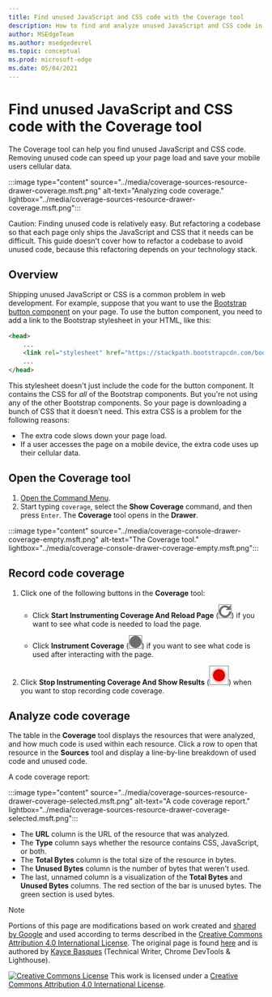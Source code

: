 ```yaml
---
title: Find unused JavaScript and CSS code with the Coverage tool
description: How to find and analyze unused JavaScript and CSS code in Microsoft Edge DevTools.
author: MSEdgeTeam
ms.author: msedgedevrel
ms.topic: conceptual
ms.prod: microsoft-edge
ms.date: 05/04/2021
---
```

<!-- Copyright Kayce Basques

   Licensed under the Apache License, Version 2.0 (the "License");
   you may not use this file except in compliance with the License.
   You may obtain a copy of the License at

       https://www.apache.org/licenses/LICENSE-2.0

   Unless required by applicable law or agreed to in writing, software
   distributed under the License is distributed on an "AS IS" BASIS,
   WITHOUT WARRANTIES OR CONDITIONS OF ANY KIND, either express or implied.
   See the License for the specific language governing permissions and
   limitations under the License.  -->
# Find unused JavaScript and CSS code with the Coverage tool

The Coverage tool can help you find unused JavaScript and CSS code.  Removing unused code can speed up your page load and save your mobile users cellular data.

:::image type="content" source="../media/coverage-sources-resource-drawer-coverage.msft.png" alt-text="Analyzing code coverage." lightbox="../media/coverage-sources-resource-drawer-coverage.msft.png":::

Caution: Finding unused code is relatively easy.  But refactoring a codebase so that each page only ships the JavaScript and CSS that it needs can be difficult.  This guide doesn't cover how to refactor a codebase to avoid unused code, because this refactoring depends on your technology stack.


<!-- ====================================================================== -->
## Overview

Shipping unused JavaScript or CSS is a common problem in web development.  For example, suppose that you want to use the [Bootstrap button component](https://getbootstrap.com/docs/4.3/components/buttons) on your page.  To use the button component, you need to add a link to the Bootstrap stylesheet in your HTML, like this:

```html
<head>
    ...
    <link rel="stylesheet" href="https://stackpath.bootstrapcdn.com/bootstrap/4.3.1/css/bootstrap.min.css" integrity="sha384-ggOyR0iXCbMQv3Xipma34MD+dH/1fQ784/j6cY/iJTQUOhcWr7x9JvoRxT2MZw1T" crossorigin="anonymous">
    ...
</head>
```

This stylesheet doesn't just include the code for the button component.  It contains the CSS for _all_ of the Bootstrap components.  But you're not using any of the other Bootstrap components.  So your page is downloading a bunch of CSS that it doesn't need.  This extra CSS is a problem for the following reasons:

*   The extra code slows down your page load.  <!-- See [Render-Blocking CSS](/web/fundamentals/performance/critical-rendering-path/render-blocking-css). -->
*   If a user accesses the page on a mobile device, the extra code uses up their cellular data.


<!-- ====================================================================== -->
## Open the Coverage tool

1.  [Open the Command Menu](../command-menu/index.md).
1.  Start typing `coverage`, select the **Show Coverage** command, and then press `Enter`.  The **Coverage** tool opens in the **Drawer**.

:::image type="content" source="../media/coverage-console-drawer-coverage-empty.msft.png" alt-text="The Coverage tool." lightbox="../media/coverage-console-drawer-coverage-empty.msft.png":::


<!-- ====================================================================== -->
## Record code coverage

1.  Click one of the following buttons in the **Coverage** tool:

    *  Click **Start Instrumenting Coverage And Reload Page** (![Start Instrumenting Coverage And Reload Page](../media/reload-icon.msft.png)) if you want to see what code is needed to load the page.

    *  Click **Instrument Coverage** (![Instrument Coverage](../media/record-icon.msft.png)) if you want to see what code is used after interacting with the page.

1.  Click **Stop Instrumenting Coverage And Show Results** (![Stop Instrumenting Coverage And Show Results](../media/stop-icon.msft.png)) when you want to stop recording code coverage.


<!-- ====================================================================== -->
## Analyze code coverage

The table in the **Coverage** tool displays the resources that were analyzed, and how much code is used within each resource.  Click a row to open that resource in the **Sources** tool and display a line-by-line breakdown of used code and unused code.

A code coverage report:

:::image type="content" source="../media/coverage-sources-resource-drawer-coverage-selected.msft.png" alt-text="A code coverage report." lightbox="../media/coverage-sources-resource-drawer-coverage-selected.msft.png":::

*  The **URL** column is the URL of the resource that was analyzed.
*  The **Type** column says whether the resource contains CSS, JavaScript, or both.
*  The **Total Bytes** column is the total size of the resource in bytes.
*  The **Unused Bytes** column is the number of bytes that weren't used.
*  The last, unnamed column is a visualization of the **Total Bytes** and **Unused Bytes** columns.  The red section of the bar is unused bytes.  The green section is used bytes.


<!-- ====================================================================== -->
> [!NOTE]
> Portions of this page are modifications based on work created and [shared by Google](https://developers.google.com/terms/site-policies) and used according to terms described in the [Creative Commons Attribution 4.0 International License](https://creativecommons.org/licenses/by/4.0).
> The original page is found [here](https://developers.google.com/web/tools/chrome-devtools/coverage/index) and is authored by [Kayce Basques](https://developers.google.com/web/resources/contributors#kayce-basques) (Technical Writer, Chrome DevTools \& Lighthouse).

[![Creative Commons License](https://i.creativecommons.org/l/by/4.0/88x31.png)](https://creativecommons.org/licenses/by/4.0)
This work is licensed under a [Creative Commons Attribution 4.0 International License](https://creativecommons.org/licenses/by/4.0).
